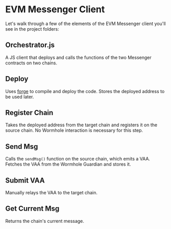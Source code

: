 # EVM Messenger Client

Let's walk through a few of the elements of the EVM Messenger client you'll see in the project folders: 

## Orchestrator.js
A JS client that deploys and calls the functions of the two Messenger contracts on two chains.

## Deploy
Uses [forge](https://getfoundry.sh) to compile and deploy the code. Stores the deployed address to be used later.

## Register Chain
Takes the deployed address from the target chain and registers it on the source chain. No Wormhole interaction is necessary for this step.

## Send Msg
Calls the `sendMsg()` function on the source chain, which emits a VAA. Fetches the VAA from the Wormhole Guardian and stores it.

## Submit VAA
Manually relays the VAA to the target chain.

## Get Current Msg
Returns the chain's current message.
